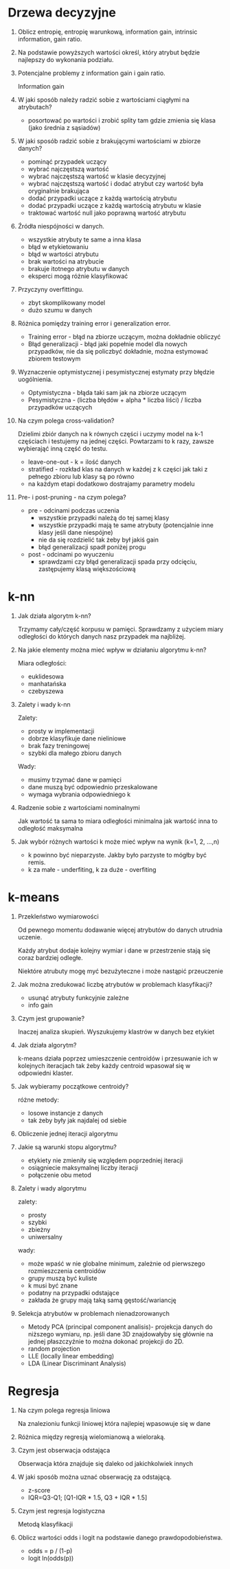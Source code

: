 # Drzewa decyzyjne
1. Oblicz entropię, entropię warunkową, information gain, intrinsic information, gain ratio.
2. Na podstawie powyższych wartości określ, który atrybut będzie najlepszy do wykonania podziału.
3. Potencjalne problemy z information gain i gain ratio.

    Information gain 
4. W jaki sposób należy radzić sobie z wartościami ciągłymi na atrybutach?

    - posortować po wartości i zrobić splity tam gdzie zmienia się klasa (jako średnia z sąsiadów)
5. W jaki sposób radzić sobie z brakującymi wartościami w zbiorze danych?

    - pominąć przypadek uczący
    - wybrać najczęstszą wartość
    - wybrać najczęstszą wartość w klasie decyzyjnej
    - wybrać najczęstszą wartość i dodać atrybut czy wartość była oryginalnie brakująca
    - dodać przypadki uczące z każdą wartością atrybutu
    - dodać przypadki uczące z każdą wartością atrybutu w klasie
    - traktować wartość null jako poprawną wartość atrybutu
6. Źródła niespójności w danych.

    - wszystkie atrybuty te same a inna klasa
    - błąd w etykietowaniu
    - błąd w wartości atrybutu
    - brak wartości na atrybucie
    - brakuje itotnego atrybutu w danych
    - eksperci mogą różnie klasyfikować
7. Przyczyny overfittingu.

    - zbyt skomplikowany model
    - dużo szumu w danych
8. Różnica pomiędzy training error i generalization error.

    - Training error - błąd na zbiorze uczącym, można dokładnie obliczyć
    - Błąd generalizacji - błąd jaki popełnie model dla nowych przypadków, nie da się policzbyć dokładnie, można estymować zbiorem testowym
9. Wyznaczenie optymistycznej i pesymistycznej estymaty przy błędzie uogólnienia.

    - Optymistyczna - błąda taki sam jak na zbiorze uczącym
    - Pesymistyczna - (liczba błędów + alpha * liczba liści) / liczba przypadków uczących
10. Na czym polega cross-validation?

    Dzielimi zbiór danych na k równych części i uczymy model na k-1 częściach i testujemy na jednej części.
    Powtarzami to k razy, zawsze wybierająć inną część do testu.
    - leave-one-out - k = ilość danych
    - stratified - rozkład klas na danych w każdej z k części jak taki z pełnego zbioru lub klasy są po równo
    - na każdym etapi dodatkowo dostrajamy parametry modelu
11. Pre- i post-pruning - na czym polega?
    - pre - odcinami podczas uczenia
        - wszystkie przypadki należą do tej samej klasy
        - wszystkie przypadki mają te same atrybuty (potencjalnie inne klasy jeśli dane niespójne)
        - nie da się rozdzielić tak żeby był jakiś gain
        - błąd generalizacji spadł poniżej progu
    - post - odcinami po wyuczeniu
        - sprawdzami czy błąd generalizacji spada przy odcięciu, zastępujemy klasą większościową


# k-nn
1. Jak działa algorytm k-nn?

    Trzymamy cały/część korpusu w pamięci. Sprawdzamy z użyciem miary odległości do których danych nasz przypadek ma najbliżej.
2. Na jakie elementy można mieć wpływ w działaniu algorytmu k-nn?

    Miara odległości:
     - euklidesowa
     - manhatańska
     - czebyszewa 
3. Zalety i wady k-nn

    Zalety:
     - prosty w implementacji
     - dobrze klasyfikuje dane nieliniowe
     - brak fazy treningowej
     - szybki dla małego zbioru danych

    Wady:
     - musimy trzymać dane w pamięci
     - dane muszą być odpowiednio przeskalowane
     - wymaga wybrania odpowiedniego k
4. Radzenie sobie z wartościami nominalnymi

    Jak wartość ta sama to miara odległości minimalna jak wartość inna to odległość maksymalna    
5. Jak wybór różnych wartości k może mieć wpływ na wynik (k=1, 2, ...,n)

    - k powinno być nieparzyste. Jakby było parzyste to mógłby być remis.
    - k za małe - underfiting, k za duże - overfiting

# k-means
1. Przekleństwo wymiarowości

    Od pewnego momentu dodawanie więcej atrybutów do danych utrudnia uczenie.
    
    Każdy atrybut dodaje kolejny wymiar i dane w przestrzenie stają się coraz bardziej odległe.

    Niektóre atrubuty mogę myć bezużyteczne i może nastąpić przeuczenie
2. Jak można zredukować liczbę atrybutów w problemach klasyfikacji?

    - usunąć atrybuty funkcyjnie zależne
    - info gain
3. Czym jest grupowanie?

    Inaczej analiza skupień. Wyszukujemy klastrów w danych bez etykiet
4. Jak działa algorytm?

    k-means działa poprzez umieszczenie centroidów i przesuwanie ich w kolejnych iteracjach tak żeby każdy centroid wpasował się w odpowiedni klaster.
5. Jak wybieramy początkowe centroidy?

    różne metody:
    - losowe instancje z danych
    - tak żeby były jak najdalej od siebie
6. Obliczenie jednej iteracji algorytmu
7. Jakie są warunki stopu algorytmu?

    - etykiety nie zmieniły się względem poprzedniej iteracji
    - osiągniecie maksymalnej liczby iteracji
    - połączenie obu metod
8. Zalety i wady algorytmu

    zalety:
     - prosty
     - szybki
     - zbieżny
     - uniwersalny

    wady:
     - może wpaść w nie globalne minimum, zależnie od pierwszego rozmieszczenia centroidów 
     - grupy muszą być kuliste 
     - k musi być znane
     - podatny na przypadki odstające
     - zakłada że grupy mają taką samą gęstość/wariancję
9. Selekcja atrybutów w problemach nienadzorowanych
    - Metody PCA (principal component analisis)- projekcja danych do niższego wymiaru, np. jeśli dane 3D znajdowałyby się głównie na jednej płaszczyźnie to można dokonać projekcji do 2D.
    - random projection
    - LLE (locally linear embedding)
    - LDA (Linear Discriminant Analysis)

# Regresja
1. Na czym polega regresja liniowa

    Na znalezioniu funkcji liniowej która najlepiej wpasowuje się w dane
2. Różnica między regresją wielomianową a wieloraką.

3. Czym jest obserwacja odstająca

    Obserwacja która znajduje się daleko od jakichkolwiek innych
4. W jaki sposób można uznać obserwację za odstającą.

    - z-score
    - IQR=Q3-Q1; [Q1-IQR * 1.5, Q3 + IQR * 1.5]
5. Czym jest regresja logistyczna

    Metodą klasyfikacji
6. Oblicz wartości odds i logit na podstawie danego prawdopodobieństwa.
    - odds = p / (1-p)
    - logit ln(odds(p))